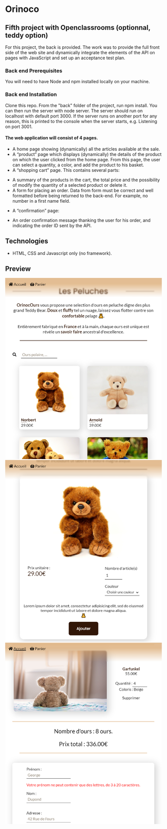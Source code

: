 # Orinoco


## Fifth project with Openclassrooms (optionnal, teddy option)

For this project, the back is provided. The work was to provide the full front side of the web site and dynamically integrate the elements of the API on pages with JavaScript and set up an acceptance test plan.

### Back end Prerequisites

You will need to have Node and npm installed locally on your machine.

### Back end Installation

Clone this repo. From the "back" folder of the project, run npm install. You can then run the server with node server. The server should run on localhost with default port 3000. If the server runs on another port for any reason, this is printed to the console when the server starts, e.g. Listening on port 3001.


#### The web application will consist of 4 pages.

-   A home page showing (dynamically) all the articles available at the sale.
-   A “product” page which displays (dynamically) the details of the product on which the user clicked from the home page. From this page, the user can select a quantity, a color, and add the product to his basket.
-   A “shopping cart” page. This contains several parts:

*   A summary of the products in the cart, the total price and the possibility of modify the quantity of a selected product or delete it.
*   A form for placing an order. Data from form must be correct and well formatted before being returned to the back-end. For example, no number in a first name field.

-   A “confirmation” page:

*   An order confirmation message thanking the user for his order, and indicating the order ID sent by the API.

## Technologies

-   HTML, CSS and Javascript only (no framework).

## Preview

![Screenchot-preview](./front/img/github/orinoco-uno.PNG)
![Screenchot-preview](./front/img/github/orinoco-dos.PNG)
![Screenchot-preview](./front/img/github/orinoco-tres.PNG)
